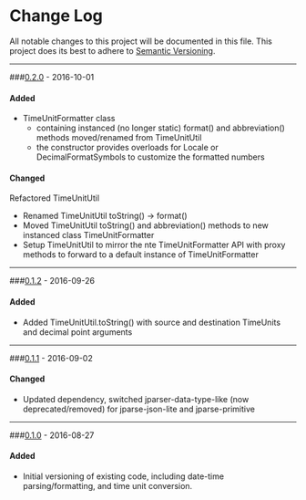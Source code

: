 # Change Log
All notable changes to this project will be documented in this file.
This project does its best to adhere to [Semantic Versioning](http://semver.org/).


--------
###[0.2.0](N/A) - 2016-10-01
#### Added
* TimeUnitFormatter class
  * containing instanced (no longer static) format() and abbreviation() methods moved/renamed from TimeUnitUtil
  * the constructor provides overloads for Locale or DecimalFormatSymbols to customize the formatted numbers
#### Changed
Refactored TimeUnitUtil
* Renamed TimeUnitUtil toString() -> format()
* Moved TimeUnitUtil toString() and abbreviation() methods to new instanced class TimeUnitFormatter
* Setup TimeUnitUtil to mirror the nte TimeUnitFormatter API with proxy methods to forward to a default instance of TimeUnitFormatter


--------
###[0.1.2](https://github.com/TeamworkGuy2/JDateTimes/commit/cf049156200ee5b20aad02f5329cda28812b8546) - 2016-09-26
#### Added
* Added TimeUnitUtil.toString() with source and destination TimeUnits and decimal point arguments


--------
###[0.1.1](https://github.com/TeamworkGuy2/JDateTimes/commit/078bee11a506dfadda24c652a32a1416e3022478) - 2016-09-02
#### Changed
* Updated dependency, switched jparser-data-type-like (now deprecated/removed) for jparse-json-lite and jparse-primitive


--------
###[0.1.0](https://github.com/TeamworkGuy2/JDateTimes/commit/8567a885cb93dddf3cdd8d6e26b391b4b8e3a166) - 2016-08-27
#### Added
* Initial versioning of existing code, including date-time parsing/formatting, and time unit conversion.
